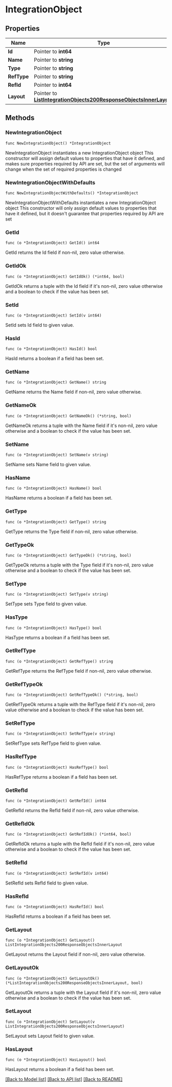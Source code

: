 # IntegrationObject

## Properties

Name | Type | Description | Notes
------------ | ------------- | ------------- | -------------
**Id** | Pointer to **int64** |  | [optional] 
**Name** | Pointer to **string** |  | [optional] 
**Type** | Pointer to **string** |  | [optional] 
**RefType** | Pointer to **string** |  | [optional] 
**RefId** | Pointer to **int64** |  | [optional] 
**Layout** | Pointer to [**ListIntegrationObjects200ResponseObjectsInnerLayout**](ListIntegrationObjects200ResponseObjectsInnerLayout.md) |  | [optional] 

## Methods

### NewIntegrationObject

`func NewIntegrationObject() *IntegrationObject`

NewIntegrationObject instantiates a new IntegrationObject object
This constructor will assign default values to properties that have it defined,
and makes sure properties required by API are set, but the set of arguments
will change when the set of required properties is changed

### NewIntegrationObjectWithDefaults

`func NewIntegrationObjectWithDefaults() *IntegrationObject`

NewIntegrationObjectWithDefaults instantiates a new IntegrationObject object
This constructor will only assign default values to properties that have it defined,
but it doesn't guarantee that properties required by API are set

### GetId

`func (o *IntegrationObject) GetId() int64`

GetId returns the Id field if non-nil, zero value otherwise.

### GetIdOk

`func (o *IntegrationObject) GetIdOk() (*int64, bool)`

GetIdOk returns a tuple with the Id field if it's non-nil, zero value otherwise
and a boolean to check if the value has been set.

### SetId

`func (o *IntegrationObject) SetId(v int64)`

SetId sets Id field to given value.

### HasId

`func (o *IntegrationObject) HasId() bool`

HasId returns a boolean if a field has been set.

### GetName

`func (o *IntegrationObject) GetName() string`

GetName returns the Name field if non-nil, zero value otherwise.

### GetNameOk

`func (o *IntegrationObject) GetNameOk() (*string, bool)`

GetNameOk returns a tuple with the Name field if it's non-nil, zero value otherwise
and a boolean to check if the value has been set.

### SetName

`func (o *IntegrationObject) SetName(v string)`

SetName sets Name field to given value.

### HasName

`func (o *IntegrationObject) HasName() bool`

HasName returns a boolean if a field has been set.

### GetType

`func (o *IntegrationObject) GetType() string`

GetType returns the Type field if non-nil, zero value otherwise.

### GetTypeOk

`func (o *IntegrationObject) GetTypeOk() (*string, bool)`

GetTypeOk returns a tuple with the Type field if it's non-nil, zero value otherwise
and a boolean to check if the value has been set.

### SetType

`func (o *IntegrationObject) SetType(v string)`

SetType sets Type field to given value.

### HasType

`func (o *IntegrationObject) HasType() bool`

HasType returns a boolean if a field has been set.

### GetRefType

`func (o *IntegrationObject) GetRefType() string`

GetRefType returns the RefType field if non-nil, zero value otherwise.

### GetRefTypeOk

`func (o *IntegrationObject) GetRefTypeOk() (*string, bool)`

GetRefTypeOk returns a tuple with the RefType field if it's non-nil, zero value otherwise
and a boolean to check if the value has been set.

### SetRefType

`func (o *IntegrationObject) SetRefType(v string)`

SetRefType sets RefType field to given value.

### HasRefType

`func (o *IntegrationObject) HasRefType() bool`

HasRefType returns a boolean if a field has been set.

### GetRefId

`func (o *IntegrationObject) GetRefId() int64`

GetRefId returns the RefId field if non-nil, zero value otherwise.

### GetRefIdOk

`func (o *IntegrationObject) GetRefIdOk() (*int64, bool)`

GetRefIdOk returns a tuple with the RefId field if it's non-nil, zero value otherwise
and a boolean to check if the value has been set.

### SetRefId

`func (o *IntegrationObject) SetRefId(v int64)`

SetRefId sets RefId field to given value.

### HasRefId

`func (o *IntegrationObject) HasRefId() bool`

HasRefId returns a boolean if a field has been set.

### GetLayout

`func (o *IntegrationObject) GetLayout() ListIntegrationObjects200ResponseObjectsInnerLayout`

GetLayout returns the Layout field if non-nil, zero value otherwise.

### GetLayoutOk

`func (o *IntegrationObject) GetLayoutOk() (*ListIntegrationObjects200ResponseObjectsInnerLayout, bool)`

GetLayoutOk returns a tuple with the Layout field if it's non-nil, zero value otherwise
and a boolean to check if the value has been set.

### SetLayout

`func (o *IntegrationObject) SetLayout(v ListIntegrationObjects200ResponseObjectsInnerLayout)`

SetLayout sets Layout field to given value.

### HasLayout

`func (o *IntegrationObject) HasLayout() bool`

HasLayout returns a boolean if a field has been set.


[[Back to Model list]](../README.md#documentation-for-models) [[Back to API list]](../README.md#documentation-for-api-endpoints) [[Back to README]](../README.md)



